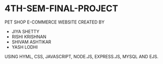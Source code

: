 # 4TH-SEM-FINAL-PROJECT
PET SHOP E-COMMERCE WEBSITE CREATED BY 
- JIYA SHETTY
- RISHI KRISHNAN
- SHIVAM ASHTIKAR
- YASH LODHI

USING HYML, CSS, JAVASCRIPT, NODE.JS, EXPRESS.JS, MYSQL AND EJS.
